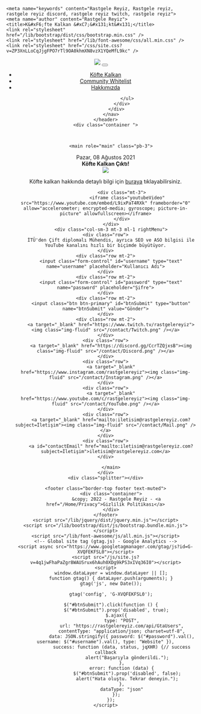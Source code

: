 

<!DOCTYPE html>
<html lang="en">
<head>
    <meta charset="utf-8" />
    <meta name="viewport" content="width=device-width, initial-scale=1.0" />
        <meta name="description" content="&lt;p&gt;Aylarca beklediniz, hilecilerden dolay&#x131; g&#xF6;revi yapamad&#x131;n&#x131;z, ama sonunda k&#xF6;fte kalkan geldi!&lt;br&gt;&lt;br&gt;Sitemizin k&#xF6;fte kalkan b&#xF6;l&#xFC;m&#xFC;nden ayr&#x131;nt&#x131;l&#x131; bilgiyi alabilirsiniz!&lt;/p&gt;">

    <meta name="keywords" content="Rastgele Reyiz, Rastgele reyiz, rastgele reyiz discord, rastgele reyiz twitch, rastgele reyiz">
    <meta name="author" content="Rastgele Reyiz">
    <title>K&#xF6;fte Kalkan &#xC7;&#x131;kt&#x131;</title>
    <link rel="stylesheet" href="/lib/bootstrap/dist/css/bootstrap.min.css" />
    <link rel="stylesheet" href="/lib/font-awesome/css/all.min.css" />
    <link rel="stylesheet" href="/css/site.css?v=ZP3XnLLoCqJjgFPO7rTl9OA0khmXN8vzX1YQeMfL9kc" />
    
</head>
<body>
    <header>
        <nav class="navbar navbar-expand-sm navbar-toggleable-sm navbar-light bg-white border-bottom box-shadow mb-3">
            <div class="container">
                <a class="navbar-brand" href="/"><img class="img-fluid" src="/images/Logo.jpg" /></a>
                <button class="navbar-toggler" type="button" data-toggle="collapse" data-target=".navbar-collapse" aria-controls="navbarSupportedContent"
                        aria-expanded="false" aria-label="Toggle navigation">
                    <span class="navbar-toggler-icon"></span>
                </button>
                <div class="navbar-collapse collapse d-sm-inline-flex justify-content-between">
                    <ul class="navbar-nav flex-grow-1">
                        <li class="nav-item">
                            <a class="nav-link text-dark" href="/KofteKalkan">Köfte Kalkan</a>
                        </li>
                        <li class="nav-item">
                            <a class="nav-link text-dark" href="/CommunityWhitelist/TR.pdf" target="_blank">Community Whitelist</a>
                        </li>
                        <li class="nav-item">
                            <a class="nav-link text-dark" href="/Home/AboutUs">Hakkımızda</a>
                        </li>


                    </ul>
                </div>
            </div>
        </nav>
    </header>
    <div class="container ">
        


        <main role="main" class="pb-3">
            

<div class="container-fluid post">
    <div class="row">
        <div class="col-sm-8 postDetail">
            <div class="mt-3 text-secondary">Pazar, 08 A&#x11F;ustos 2021</div>
            <div class="mt-1 text-primary"><b>K&#xF6;fte Kalkan &#xC7;&#x131;kt&#x131;!</b></div>
            <div class="mt-3">
                <img class="img-fluid" src="https://rastgelereyiz.com/uploads/games/k&#xF6;fte kalkan thumbnail_436b96ff-19ca-4c7e-aca5-cf42f26108fe.png" />
            </div>
            <div class="mt-3"><p>Köfte kalkan hakkında detaylı bilgi için&nbsp;<a href="https://rastgelereyiz.com/KofteKalkan" target="_blank">buraya</a>&nbsp;tıklayabilirsiniz.</p></div>

                <div class="mt-3">
                    <iframe class="youtubeVideo" src="https://www.youtube.com/embed/L9ixPaT4RXk" frameborder="0" allow="accelerometer; encrypted-media; gyroscope; picture-in-picture" allowfullscreen></iframe>
                </div>
        </div>
        <div class="col-sm-3 mt-3 ml-1 rightMenu">
    <div class="row">
        İTÜ'den Çift diplomalı Mühendis, ayrıca SEO ve ASO bilgisi ile YouTube kanalını hızlı bir biçimde büyütüyor.
    </div>
    <div class="row mt-2">
        <input class="form-control" id="username" type="text" name="username" placeholder="Kullanıcı Adı">
    </div>
    <div class="row mt-2">
        <input class="form-control" id="password" type="text" name="password" placeholder="Şifre">
    </div>
    <div class="row mt-2">
        <input class="btn btn-primary" id="btnSubmit" type="button" name="btnSubmit" value="Gönder">
    </div>
    <div class="row mt-2">
        <a target="_blank" href="https://www.twitch.tv/rastgelereyiz"><img class="img-fluid" src="/contact/Twitch.png" /></a>
    </div>
    <div class="row">
        <a target="_blank" href="https://discord.gg/CcrTZQjxsB"><img class="img-fluid" src="/contact/Discord.png" /></a>
    </div>
    <div class="row">
        <a target="_blank" href="https://www.instagram.com/rastgelereyiz"><img class="img-fluid" src="/contact/Instagram.png" /></a>
    </div>
    <div class="row">
        <a target="_blank" href="https://www.youtube.com/c/rastgelereyiz"><img class="img-fluid" src="/contact/YouTube.png" /></a>
    </div>
    <div class="row">
        <a target="_blank" href="mailto:iletisim@rastgelereyiz.com?subject=İletişim"><img class="img-fluid" src="/contact/Mail.png" /></a>
    </div>
    <div class="row">
        <a id="contactEmail" href="mailto:iletisim@rastgelereyiz.com?subject=İletişim">iletisim@rastgelereyiz.com</a>
    </div>
</div>
    </div>
</div>

        </main>
    </div>
    <div class="splitter"></div>

    <footer class="border-top footer text-muted">
        <div class="container">
            &copy; 2022 - Rastgele Reyiz - <a href="/Home/Privacy">Gizlilik Politikası</a>
        </div>
    </footer>
    <script src="/lib/jquery/dist/jquery.min.js"></script>
    <script src="/lib/bootstrap/dist/js/bootstrap.bundle.min.js"></script>
    <script src="/lib/font-awesome/js/all.min.js"></script>
    <!-- Global site tag (gtag.js) - Google Analytics -->
    <script async src="https://www.googletagmanager.com/gtag/js?id=G-XVQFEKFSL0"></script>
    <script src="/js/site.js?v=4q1jwFhaPaZgr8WAUSrux6hAuh0XDg9kPS3xIVq36I0"></script>
    <script>
        window.dataLayer = window.dataLayer || [];
        function gtag() { dataLayer.push(arguments); }
        gtag('js', new Date());

        gtag('config', 'G-XVQFEKFSL0');

        $("#btnSubmit").click(function () {
            $("#btnSubmit").prop('disabled', true);
            $.ajax({
                type: "POST",
                url: "https://rastgelereyiz.com/api/GtaUsers",
                contentType: "application/json; charset=utf-8",
                data: JSON.stringify({ password: $("#password").val(), username: $("#username").val(), type: "Website" }),
                success: function (data, status, jqXHR) {// success callback
                    alert("Başarıyla gönderildi.");
                },
                error: function (data) {
                    $("#btnSubmit").prop('disabled', false);
                    alert("Hata oluştu. Tekrar deneyin.");
                },
                dataType: "json"
            });
        });
    </script>
    
</body>
</html>
